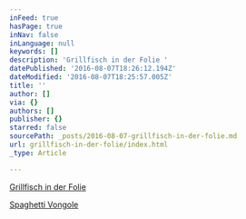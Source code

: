 ```yaml
---
inFeed: true
hasPage: true
inNav: false
inLanguage: null
keywords: []
description: 'Grillfisch in der Folie '
datePublished: '2016-08-07T18:26:12.194Z'
dateModified: '2016-08-07T18:25:57.005Z'
title: ''
author: []
via: {}
authors: []
publisher: {}
starred: false
sourcePath: _posts/2016-08-07-grillfisch-in-der-folie.md
url: grillfisch-in-der-folie/index.html
_type: Article

---
```

[Grillfisch in der Folie][0]

[Spaghetti Vongole][1]

[0]: https://thegrid.ai/essrezepte/grillfisch-in-der-folie/
[1]: https://thegrid.ai/essrezepte/spaghetti-vongole/
